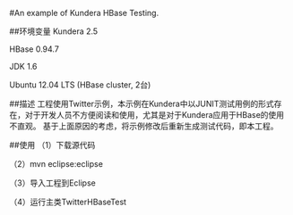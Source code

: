 #An example of Kundera HBase Testing.

##环境变量
Kundera 2.5

HBase 0.94.7

JDK 1.6

Ubuntu 12.04 LTS (HBase cluster, 2台)


##描述
工程使用Twitter示例，本示例在Kundera中以JUNIT测试用例的形式存在，对于开发人员不方便阅读和使用，尤其是对于Kundera应用于HBase的使用不直观。
基于上面原因的考虑，将示例修改后重新生成测试代码，即本工程。

##使用
（1）下载源代码

（2）mvn eclipse:eclipse

（3）导入工程到Eclipse

（4）运行主类TwitterHBaseTest


